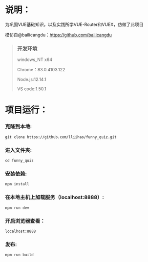 # 说明：
为巩固VUE基础知识，以及实践所学VUE-Router和VUEX，仿做了此项目

模仿自@bailicangdu：https://github.com/bailicangdu
>  ### 开发环境
>  
>  windows_NT x64 
>  
>  Chrome：83.0.4103.122
>  
>  Node.js:12.14.1
>  
>  VS code:1.50.1

# 项目运行：

### 克隆到本地:	
	
	git clone https://github.com/lliihao/funny_quiz.git

### 进入文件夹:		

	cd funny_quiz

### 安装依赖:

	npm install

### 在本地主机上加载服务（localhost:8888）:	
	
	npm run dev

### 开启浏览器查看：	
	localhost:8888

### 发布:	
	npm run build

